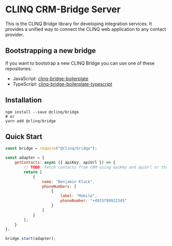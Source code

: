 # CLINQ CRM-Bridge Server

This is the CLINQ Bridge library for developing integration services.
It provides a unified way to connect the CLINQ web application to any contact provider.

## Bootstrapping a new bridge

If you want to bootstrap a new CLINQ Bridge you can use one of these repositories:

* JavaScript: [clinq-bridge-boilerplate](https://github.com/sipgate/clinq-bridge-boilerplate)
* TypeScript: [clinq-bridge-boilerplate-typescript](https://github.com/sipgate/clinq-bridge-boilerplate-typescript)

## Installation

```shell
npm install --save @clinq/bridge
# or
yarn add @clinq/bridge
```

## Quick Start

```js
const bridge = require("@clinq/bridge");

const adapter = {
	getContacts: async ({ apiKey, apiUrl }) => {
		// TODO: Fetch contacts from CRM using apiKey and apiUrl or throw on error
		return [
			{
				name: "Benjamin Kluck",
				phoneNumbers: [
					{
						label: "Mobile",
						phoneNumber: "+4915799912345"
					}
				]
			}
		];
	}
};

bridge.start(adapter);
```
